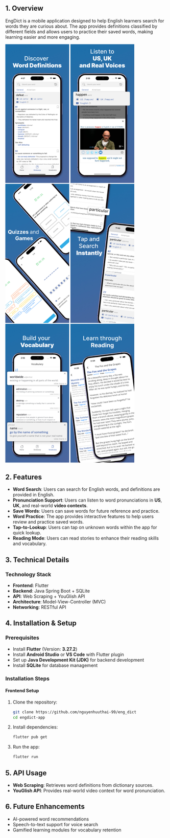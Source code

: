 ## 1. Overview
EngDict is a mobile application designed to help English learners search for words they are curious about. The app provides definitions classified by different fields and allows users to practice their saved words, making learning easier and more engaging.

<img src="screenshots/dictionary.jpg" width="200"/> <img src="screenshots/pronunciation.jpg" width="200"/> <img src="screenshots/practice.jpg" width="200"/> <img src="screenshots/tap-and-search.jpg" width="200"/> <img src="screenshots/vocabulary.jpg" width="200"/> <img src="screenshots/reading.jpg" width="200"/>

## 2. Features
- **Word Search**: Users can search for English words, and definitions are provided in English.
- **Pronunciation Support**: Users can listen to word pronunciations in **US**, **UK**, and real-world **video contexts**.
- **Save Words**: Users can save words for future reference and practice.
- **Word Practice**: The app provides interactive features to help users review and practice saved words.
- **Tap-to-Lookup**: Users can tap on unknown words within the app for quick lookup.
- **Reading Mode**: Users can read stories to enhance their reading skills and vocabulary.

## 3. Technical Details
### **Technology Stack**
- **Frontend**: Flutter
- **Backend**: Java Spring Boot + SQLite
- **API**: Web Scraping + YouGlish API
- **Architecture**: Model-View-Controller (MVC)
- **Networking**: RESTful API

## 4. Installation & Setup
### **Prerequisites**
- Install **Flutter** (Version: **3.27.2**)
- Install **Android Studio** or **VS Code** with Flutter plugin
- Set up **Java Development Kit (JDK)** for backend development
- Install **SQLite** for database management

### **Installation Steps**
#### **Frontend Setup**
1. Clone the repository:
   ```sh
   git clone https://github.com/nguyenhuuthai-99/eng_dict
   cd engdict-app
   ```
2. Install dependencies:
   ```sh
   flutter pub get
   ```
3. Run the app:
   ```sh
   flutter run
   ```


## 5. API Usage
- **Web Scraping**: Retrieves word definitions from dictionary sources.
- **YouGlish API**: Provides real-world video context for word pronunciation.

## 6. Future Enhancements
- AI-powered word recommendations
- Speech-to-text support for voice search
- Gamified learning modules for vocabulary retention

